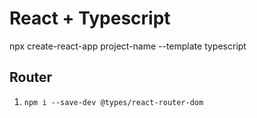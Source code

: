 # React + Typescript
npx create-react-app project-name --template typescript

## Router
1. `npm i --save-dev @types/react-router-dom`
